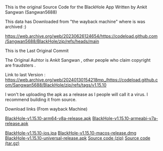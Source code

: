 This is the original Source Code for the BlackHole App Written by Ankit Sangwan (Sangwan5688)

This data has Downloaded from "the wayback machine" where is was archived :)

https://web.archive.org/web/20230626124654/https://codeload.github.com/Sangwan5688/BlackHole/zip/refs/heads/main

This is the Last Original Commit 

The Original Auhtor is Ankit Sangwan , other people who claim copyright are fraudsters .

Link to last Version : https://web.archive.org/web/20240130154218mp_/https://codeload.github.com/Sangwan5688/BlackHole/zip/refs/tags/v1.15.10

I won't be uploading the apk as a release as I people will call it a virus. I recommend building it from source.

Download links (From wayback Machine)


[BlackHole-v1.15.10-arm64-v8a-release.apk](https://web.archive.org/web/20240130154515mp_/https://github.com/Sangwan5688/BlackHole/releases/download/v1.15.10/BlackHole-v1.15.10-arm64-v8a-release.apk)
[BlackHole-v1.15.10-armeabi-v7a-release.apk](https://web.archive.org/web/20240130154515mp_/https://github.com/Sangwan5688/BlackHole/releases/download/v1.15.10/BlackHole-v1.15.10-armeabi-v7a-release.apk)

[BlackHole-v1.15.10-ios.ipa](https://web.archive.org/web/20240130154515mp_/https://github.com/Sangwan5688/BlackHole/releases/download/v1.15.10/BlackHole-v1.15.10-ios.ipa)
[BlackHole-v1.15.10-macos-release.dmg](https://web.archive.org/web/20240130154515mp_/https://github.com/Sangwan5688/BlackHole/releases/download/v1.15.10/BlackHole-v1.15.10-macos-release.dmg)
[BlackHole-v1.15.10-universal-release.apk](https://web.archive.org/web/20240130154515mp_/https://github.com/Sangwan5688/BlackHole/releases/download/v1.15.10/BlackHole-v1.15.10-universal-release.apk)
[Source code (zip)](https://web.archive.org/web/20240130154515mp_/https://github.com/Sangwan5688/BlackHole/archive/refs/tags/v1.15.10.zip)
[Source code (tar.gz)](https://web.archive.org/web/20240130154515mp_/https://github.com/Sangwan5688/BlackHole/archive/refs/tags/v1.15.10.tar.gz)
